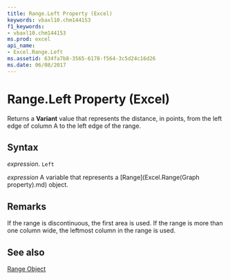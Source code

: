 ```yaml
---
title: Range.Left Property (Excel)
keywords: vbaxl10.chm144153
f1_keywords:
- vbaxl10.chm144153
ms.prod: excel
api_name:
- Excel.Range.Left
ms.assetid: 634fa7b8-3565-6178-f564-3c5d24c16d26
ms.date: 06/08/2017
---
```



# Range.Left Property (Excel)

Returns a  **Variant** value that represents the distance, in points, from the left edge of column A to the left edge of the range.


## Syntax

 _expression_. `Left`

 _expression_ A variable that represents a [Range](Excel.Range(Graph property).md) object.


## Remarks

If the range is discontinuous, the first area is used. If the range is more than one column wide, the leftmost column in the range is used.


## See also


[Range Object](Excel.Range(object).md)


